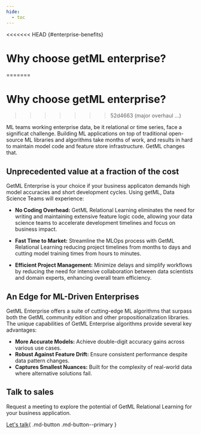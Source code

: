 ```yaml
---
hide:
  - toc
---
```


<<<<<<< HEAD
[](){#enterprise-benefits}

# Why choose getML enterprise?
=======
# **Why choose getML enterprise?**
>>>>>>> 52d4663 (major overhaul ...)

ML teams working enterprise data, be it relational or time series, face a significat challenge. Building ML applications on top of traditional open-source ML libraries and algorithms take months of work, and results in hard to maintain model code and feature store infrastructure. GetML changes that.


## **Unprecedented value at a fraction of the cost**

GetML Enterprise is your choice if your business applicaton demands high model accuracies and short development cycles. Using getML, Data Science Teams will experience:

- **No Coding Overhead:** GetML Relational Learning eliminates the need for writing and maintaining extensive feature logic code, allowing your data science teams to accelerate development timelines and focus on business impact.

- **Fast Time to Market:** Streamline the MLOps process with GetML Relational Learning reducing project timelines from months to days and cutting model training times from hours to minutes.

- **Efficient Project Management:** Minimize delays and simplify workflows by reducing the need for intensive collaboration between data scientists and domain experts, enhancing overall team efficiency.


## **An Edge for ML-Driven Enterprises**

GetML Enterprise offers a suite of cutting-edge ML algorithms that surpass both the GetML community edition and other propositionalization libraries. The unique capabilities of GetML Enterprise algorithms provide several key advantages:

- **More Accurate Models:** Achieve double-digit accuracy gains across various use cases.
- **Robust Against Feature Drift:** Ensure consistent performance despite data pattern changes.
- **Captures Smallest Nuances:** Built for the complexity of real-world data where alternative solutions fail.


## **Talk to sales**

Request a meeting to explore the potential of GetML Relational Learning for your business application.

[Let's talk](){ .md-button .md-button--primary }
